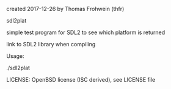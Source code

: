 created 2017-12-26 by Thomas Frohwein (thfr)

sdl2plat

simple test program for SDL2 to see which platform is
returned

link to SDL2 library when compiling

Usage:

./sdl2plat

LICENSE: OpenBSD license (ISC derived), see LICENSE file
